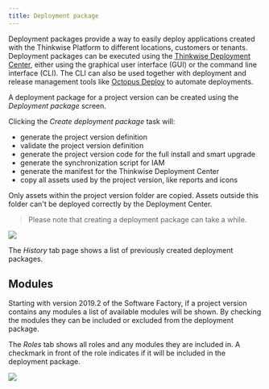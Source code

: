 ```yaml
---
title: Deployment package
---
```


Deployment packages provide a way to easily deploy applications created with the Thinkwise Platform to different locations, customers or tenants.
Deployment packages can be executed using the [Thinkwise Deployment Center](../kb/deployer), either using the graphical user interface (GUI) or the command line interface (CLI). The CLI can also be used together with deployment and release management tools like [Octopus Deploy](https://octopus.com) to automate deployments.

A deployment package for a project version can be created using the *Deployment package* screen.

Clicking the *Create deployment package* task will:

- generate the project version definition
- validate the project version definition
- generate the project version code for the full install and smart upgrade
- generate the synchronization script for IAM
- generate the manifest for the Thinkwise Deployment Center
- copy all assets used by the project version, like reports and icons

Only assets within the project version folder are copied. Assets outside this folder can't be deployed correctly by the Deployment Center.

> Please note that creating a deployment package can take a while.

![](assets/sf/create_deployment_package.png)

The *History* tab page shows a list of previously created deployment packages.

## Modules

Starting with version 2019.2 of the Software Factory, if a project version contains any modules a list of available modules will be shown. By checking the modules they can be included or excluded from the deployment package.

The *Roles* tab shows all roles and any modules they are included in. A checkmark in front of the role indicates if it will be included in the deployment package.

![](assets/sf/deployment_package_modules.png)
